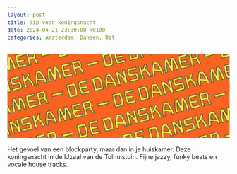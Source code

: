 ```yaml
---
layout: post
title: Tip voor koningsnacht
date: 2024-04-21 23:30:00 +0100
categories: Amsterdam, Dansen, Uit
---
```


![2024-04-26-danskamer](/assets/2024-04-26-danskamer.png)

Het gevoel van een blockparty, maar dan in je huiskamer. Deze koningsnacht in de IJzaal van de Tolhuistuin. Fijne jazzy, funky beats en vocale house tracks.
